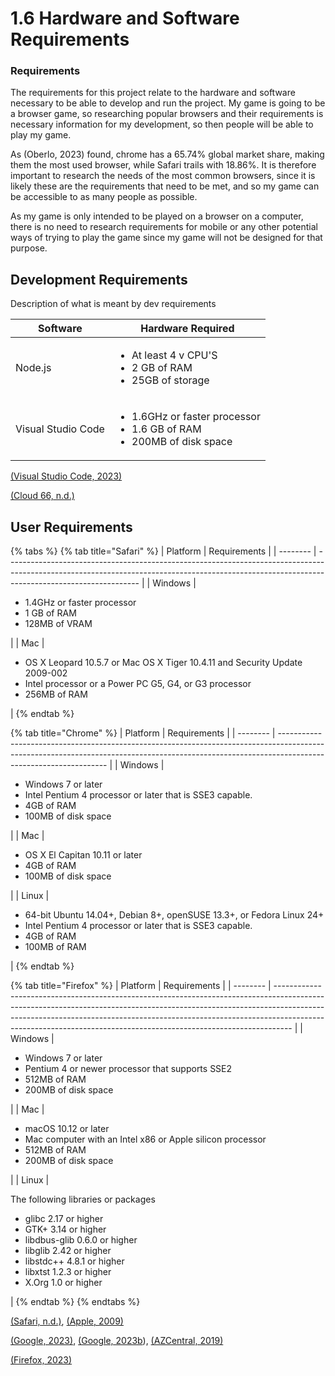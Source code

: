 # 1.6 Hardware and Software Requirements

### Requirements

The requirements for this project relate to the hardware and software necessary to be able to develop and run the project. My game is going to be a browser game, so researching popular browsers and their requirements is necessary information for my development, so then people will be able to play my game.

As (Oberlo, 2023) found, chrome has a 65.74% global market share, making them the most used browser, while Safari trails with 18.86%. It is therefore important to research the needs of the most common browsers, since it is likely these are the requirements that need to be met, and so my game can be accessible to as many people as possible.

As my game is only intended to be played on a browser on a computer, there is no need to research requirements for mobile or any other potential ways of trying to play the game since my game will not be designed for that purpose.

## Development Requirements

Description of what is meant by dev requirements

| Software           | Hardware Required                                                                              |
| ------------------ | ---------------------------------------------------------------------------------------------- |
| Node.js            | <ul><li>At least 4 v CPU'S</li><li>2 GB of RAM</li><li>25GB of storage</li></ul>               |
| Visual Studio Code | <ul><li>1.6GHz or faster processor</li><li>1.6 GB of RAM</li><li>200MB of disk space</li></ul> |

[(Visual Studio Code, 2023)](references.md)

[(Cloud 66, n.d.)](references.md)

## User Requirements

{% tabs %}
{% tab title="Safari" %}
| Platform | Requirements                                                                                                                                                                                  |
| -------- | --------------------------------------------------------------------------------------------------------------------------------------------------------------------------------------------- |
| Windows  | <ul><li>1.4GHz or faster processor</li><li>1 GB of RAM</li><li>128MB of VRAM</li></ul>                                                                                                        |
| Mac      | <ul><li>OS X Leopard 10.5.7 or Mac OS X Tiger 10.4.11 and Security Update 2009-002</li><li>Intel processor or a Power PC G5, G4,               or G3 processor</li><li>256MB of RAM</li></ul> |
{% endtab %}

{% tab title="Chrome" %}
| Platform | Requirements                                                                                                                                                                                    |
| -------- | ----------------------------------------------------------------------------------------------------------------------------------------------------------------------------------------------- |
| Windows  | <ul><li>Windows 7 or later</li><li>Intel Pentium 4 processor or later that is SSE3 capable.</li><li>4GB of RAM</li><li>100MB of disk space</li></ul>                                            |
| Mac      | <ul><li>OS X El Capitan 10.11 or later</li><li>4GB of RAM</li><li>100MB of disk space</li></ul>                                                                                                 |
| Linux    | <ul><li>64-bit Ubuntu 14.04+, Debian 8+, openSUSE 13.3+, or Fedora Linux 24+</li><li>Intel Pentium 4 processor or later that is SSE3 capable.</li><li>4GB of RAM</li><li>100MB of RAM</li></ul> |
{% endtab %}

{% tab title="Firefox" %}
| Platform | Requirements                                                                                                                                                                                                                                                                                                                 |
| -------- | ---------------------------------------------------------------------------------------------------------------------------------------------------------------------------------------------------------------------------------------------------------------------------------------------------------------------------- |
| Windows  | <ul><li>Windows 7 or later</li><li>Pentium 4 or newer processor that supports SSE2</li><li>512MB of RAM</li><li>200MB of disk space</li></ul>                                                                                                                                                                                |
| Mac      | <ul><li>macOS 10.12 or later</li><li>Mac computer with an Intel x86 or Apple silicon processor</li><li>512MB of RAM</li><li>200MB of disk space</li></ul>                                                                                                                                                                    |
| Linux    | <p>The following libraries or packages </p><ul><li>glibc 2.17 or higher</li><li>GTK+ 3.14 or higher</li><li>libdbus-glib 0.6.0 or higher</li><li>libglib 2.42 or higher</li><li>libstdc++ 4.8.1 or higher</li><li>libxtst 1.2.3 or higher</li><li>X.Org 1.0 or higher</li></ul><p>                                      </p> |
{% endtab %}
{% endtabs %}

[(Safari, n.d.)](references.md), [(Apple, 2009)](references.md)

[(Google, 2023)](references.md), [(Google, 2023b](references.md)), [(AZCentral, 2019)](references.md)

[(Firefox, 2023)](references.md)



